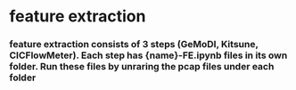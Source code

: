 # feature extraction 

### feature extraction consists of 3 steps (GeMoDI, Kitsune, CICFlowMeter). Each step has {name}-FE.ipynb files in its own folder. Run these files by unraring the pcap files under each folder